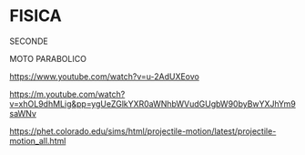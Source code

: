 # FISICA

SECONDE

MOTO PARABOLICO

https://www.youtube.com/watch?v=u-2AdUXEovo

https://m.youtube.com/watch?v=xhOL9dhMLig&pp=ygUeZGlkYXR0aWNhbWVudGUgbW90byBwYXJhYm9saWNv

https://phet.colorado.edu/sims/html/projectile-motion/latest/projectile-motion_all.html



